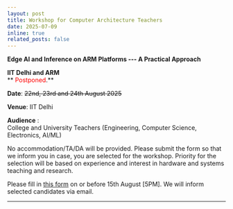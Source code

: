 ```yaml
---
layout: post
title: Workshop for Computer Architecture Teachers 
date: 2025-07-09
inline: true
related_posts: false
---
```


**Edge AI and Inference on ARM Platforms ---  A Practical Approach** <br/>

**IIT Delhi and ARM** <br/>
** <span style="color:red"> Postponed</span>.** <br/>


**Date**: ~~22nd, 23rd and 24th August 2025~~  <br/>

**Venue**: IIT Delhi <br/>


**Audience** : <br/>
College and University Teachers (Engineering, Computer Science, Electronics, AI/ML) <br/>

No accommodation/TA/DA  will be provided. Please submit the form so that we inform you in case, you are selected for the workshop.  Priority for the selection will be based on experience and interest in hardware and systems teaching and research. <br/>

Please fill in [this form](https://forms.gle/T2R3ojBdjLhzC88KA) on or before 15th August [5PM]. We will inform selected candidates via email.

---



